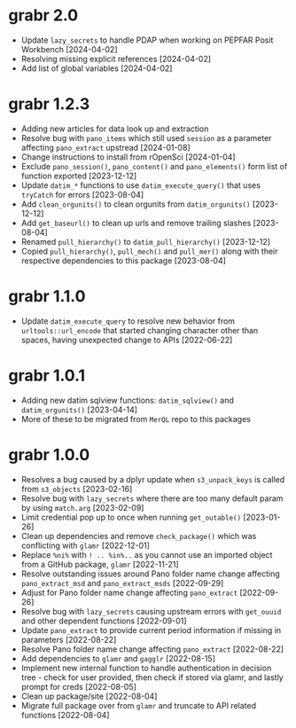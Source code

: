 # grabr 2.0
* Update `lazy_secrets` to handle PDAP when working on PEPFAR Posit Workbench [2024-04-02]
* Resolving missing explicit references [2024-04-02]
* Add list of global variables [2024-04-02]

# grabr 1.2.3
* Adding new articles for data look up and extraction
* Resolve bug with `pano_items` which still used `session` as a parameter affecting `pano_extract` upstread [2024-01-08]
* Change instructions to install from rOpenSci [2024-01-04]
* Exclude `pano_session()`, `pano_content()` and `pano_elements()` form list of function exported [2023-12-12]
* Update `datim_*` functions to use `datim_execute_query()` that uses `tryCatch` for errors [2023-08-04] 
* Add `clean_orgunits()` to clean orgunits from `datim_orgunits()` [2023-12-12]
* Add `get_baseurl()` to clean up urls and remove trailing slashes [2023-08-04]
* Renamed `pull_hierarchy()` to `datim_pull_hierarchy()` [2023-12-12]
* Copied `pull_hierarchy()`, `pull_mech()` and `pull_mer()` along with their respective dependencies to this package [2023-08-04]

# grabr 1.1.0
* Update `datim_execute_query` to resolve new behavior from `urltools::url_encode` that started changing character other than spaces, having unexpected change to APIs [2022-06-22] 

# grabr 1.0.1
* Adding new datim sqlview functions: `datim_sqlview()` and `datim_orgunits()` [2023-04-14]
* More of these to be migrated from `MerQL` repo to this packages

# grabr 1.0.0
* Resolves a bug caused by a dplyr update when `s3_unpack_keys` is called from `s3_objects` [2023-02-16] 
* Resolve bug with `lazy_secrets` where there are too many default param by using `match.arg` [2023-02-09]
* Limit credential pop up to once when running `get_outable()` [2023-01-26]
* Clean up dependencies and remove `check_package()` which was conflicting with `glamr` [2022-12-01] 
* Replace `%ni%` with `! .. %in%..` as you cannot use an imported object from a GitHub package, `glamr` [2022-11-21] 
* Resolve outstanding issues around Pano folder name change affecting `pano_extract_msd` and `pano_extract_msds` [2022-09-29] 
* Adjust for Pano folder name change affecting `pano_extract` [2022-09-26]
* Resolve bug with `lazy_secrets` causing upstream errors with `get_ouuid` and other dependent functions [2022-09-01]
* Update `pano_extract` to provide current period information if missing in parameters [2022-08-22]
* Resolve Pano folder name change affecting `pano_extract` [2022-08-22]
* Add dependencies to `glamr` and `gagglr` [2022-08-15]
* Implement new internal function to handle authentication in decision tree - check for user provided, then check if stored via glamr, and lastly prompt for creds [2022-08-05]
* Clean up package/site [2022-08-04]
* Migrate full package over from `glamr` and truncate to API related functions [2022-08-04]
